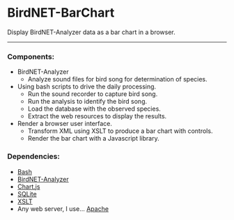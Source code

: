 # BirdNET-BarChart

Display BirdNET-Analyzer data as a bar chart in a browser.

---

### Components:

* BirdNET-Analyzer
	* Analyze sound files for bird song for determination of species.
* Using bash scripts to drive the daily processing.
	* Run the sound recorder to capture bird song.
	* Run the analysis to identify the bird song.
	* Load the database with the observed species.
	* Extract the web resources to display the results.
* Render a browser user interface.
	* Transform XML using XSLT to produce a bar chart with controls.
	* Render the bar chart with a Javascript library.

### Dependencies:

* [Bash](https://linuxconfig.org/bash-scripting-tutorial-for-beginners)
* [BirdNET-Analyzer](https://github.com/kahst/BirdNET-Analyzer)
* [Chart.js](https://www.chartjs.org)
* [SQLite](https://sqlite.org/)
* [XSLT](https://www.w3schools.com/xml/xsl_intro.asp)
* Any web server, I use... [Apache](https://projects.apache.org/project.html?httpd-http_server) 
